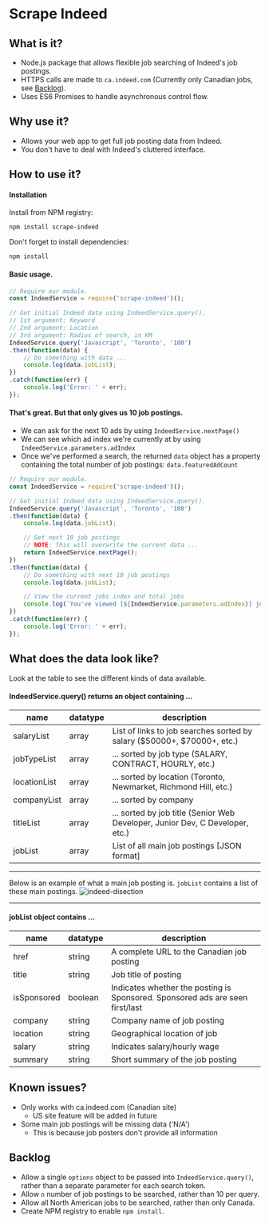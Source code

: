 # Scrape Indeed

## What is it?
- Node.js package that allows flexible job searching of Indeed's job postings.
- HTTPS calls are made to `ca.indeed.com` (Currently only Canadian jobs, see [Backlog](#backlog)).
- Uses ES6 Promises to handle asynchronous control flow.

## Why use it?
- Allows your web app to get full job posting data from Indeed.
- You don't have to deal with Indeed's cluttered interface.

## How to use it?

#### Installation
Install from NPM registry:
```
npm install scrape-indeed
```

Don't forget to install dependencies:
```
npm install
```

#### Basic usage.
```javascript
// Require our module.
const IndeedService = require('scrape-indeed')();

// Get initial Indeed data using IndeedService.query().
// 1st argument: Keyword
// 2nd argument: Location
// 3rd argument: Radius of search, in KM
IndeedService.query('Javascript', 'Toronto', '100')
.then(function(data) {
    // Do something with data ...
    console.log(data.jobList);
})
.catch(function(err) {
    console.log('Error: ' + err);
});
```

#### That's great. But that only gives us 10 job postings.
- We can ask for the next 10 ads by using `IndeedService.nextPage()`
- We can see which ad index we're currently at by using `IndeedService.parameters.adIndex`
- Once we've performed a search, the returned `data` object has a property containing the total number of job postings: `data.featuredAdCount`

```javascript
// Require our module.
const IndeedService = require('scrape-indeed')();

// Get initial Indeed data using IndeedService.query().
IndeedService.query('Javascript', 'Toronto', '100')
.then(function(data) {
    console.log(data.jobList);

    // Get next 10 job postings
    // NOTE: This will overwrite the current data ...
    return IndeedService.nextPage();
})
.then(function(data) {
    // Do something with next 10 job postings
    console.log(data.jobList);

    // View the current jobs index and total jobs
    console.log(`You've viewed [${IndeedService.parameters.adIndex}] jobs out of [${data.featuredAdCount}] total jobs.`);
})
.catch(function(err) {
    console.log('Error: ' + err);
});
```

## What does the data look like?
Look at the table to see the different kinds of data available.

#### IndeedService.query() returns an object containing ...
| name | datatype | description |
|------|----------|-------------|
| salaryList | array | List of links to job searches sorted by salary ($50000+, $70000+, etc.) |
| jobTypeList | array | ... sorted by job type (SALARY, CONTRACT, HOURLY, etc.)|
| locationList | array | ... sorted by location (Toronto, Newmarket, Richmond Hill, etc.) |
| companyList | array | ... sorted by company |
| titleList | array | ... sorted by job title (Senior Web Developer, Junior Dev, C Developer, etc.) |
| jobList | array | List of all main job postings [JSON format] |

--------

Below is an example of what a main job posting is. `jobList` contains a list of these main postings.
![indeed-disection](https://cloud.githubusercontent.com/assets/15149835/24163965/8d73e850-0e42-11e7-8b97-501545b128e0.png)

--------

#### jobList object contains ...
| name | datatype | description |
|------|----------|-------------|
| href | string | A complete URL to the Canadian job posting |
| title | string | Job title of posting |
| isSponsored | boolean | Indicates whether the posting is Sponsored. Sponsored ads are seen first/last |
| company | string | Company name of job posting |
| location | string | Geographical location of job |
| salary | string | Indicates salary/hourly wage |
| summary | string | Short summary of the job posting |

## Known issues?
- Only works with ca.indeed.com (Canadian site)
    - US site feature will be added in future
- Some main job postings will be missing data ('N/A')
    - This is because job posters don't provide all information

## Backlog
- Allow a single `options` object to be passed into `IndeedService.query()`, rather than a separate parameter for each search token.
- Allow `n` number of job postings to be searched, rather than 10 per query.
- Allow all North American jobs to be searched, rather than only Canada.
- Create NPM registry to enable `npm install`.
